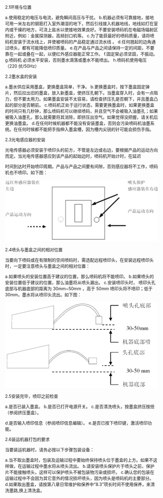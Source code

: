 2.1环境与位置

a.使用稳定的电压与电流，避免瞬间高压与干扰。
b.机器必须有可靠接地，接地可用一米左右的钢筋打入室外潮湿的地下，然后引线接入机器地线，地线如打在室内或干燥的地方，可浇上盐水以使接地效果良好。不要安装喷码机在电磁场辐射区附近，例如：金属探测器，高频封口机等。
c.为了能获最好的喷码质量，请将喷码机安装于流水线上，并使被喷码的产品稳定通过流水线 。
d.任何翘起的边角通过喷头，都有可能降低喷印质量。
e.在产品与产品之间请保持一定的间距，不要靠在一起或叠在一起，以便红外感应器能正常工作。
f.固定架必须坚固，不振动。
g.喷码机 必须水平安装，否则墨水滴落或墨水不能喷出。
h.喷码机使用电压（220 伏/50Hz）

2.2墨水盒的安装

a.墨水供应采用墨盒，更换墨盒简单，干净。
b.更换墨盒时，按下墨盒固定弹片，然后拉出旧的墨盒，放入新墨盒，使挤压孔朝下。当墨盒穿入时，会有一点阻力，但不要太用力。如果墨盒安装不太容易，请检查挤压孔是否朝下，并且墨盒凸起的部分是否朝前。
c.喷码机正处于运行状态，需要更换墨盒时，如果更换墨盒的时间只有几秒钟，那么喷码机可以继续喷码，并且空气不会被吸入油墨孔；如果被吸入油墨孔，那么就需要将其消除，即挤压出空气。如果觉得没把握，请关机后更换油墨盒。
d.在任何时候机器都不能没有安装墨盒，否则会污染喷码机油墨系统。在任何时候都不能把手指伸入墨盒槽，因为槽内尖锐的针可能会损伤手指。

2.3光电感应器的安装

光电传感器必须安装于喷印头的前方，不管是左边或右边，要根据产品的运动方向而定。当光电传感器感应到该产品的起始边时，喷码机开始计时，在延迟


时间到达时开始喷印周期。产品与产品之间要有间隙，否则感应器将不工作，喷码机也不喷印。如下图：

![](/assets/TIM截图20190430123355.png)



2.4喷头与墨盒之间的相对位置

当要向下喷码或在有限制的空间喷码时，需选配远程喷印头，在安装远程喷印头时，一定要注意喷头与墨盒之间的相对位置：

a.如果喷头的安装位置高于建议的位置，那么喷码机将不能喷印。
b.如果喷头的安装位置低于建议的位置，那么油墨将从喷头漏出。
c.安装喷印头时， 喷印头孔底部与机器底部的距离为 30mm~50mm ，高于
50mm 喷印头将不喷印；低于 30mm，墨水将从喷印头流出。如下图：

![](/assets/TIM截图20190430123243.png)

2.5安装完毕，喷印之前检查

a.是否已装入墨盒。
b.是否已打开电源开关。
c.是否清洗喷头，按墨盒挤压按扭（参阅挤压墨盒）。


d.是否输入喷印信息（参阅喷印信息编辑）。
e.是否已按下喷印键，激活喷印功能。

2.6装运机器打包的要求

当要装运机器时，请务必按以下步骤包装设备：

a.当不取出墨盒时，包装及运输过程中要始终保持喷头位于墨盒的上方。如果不这样做，在运输过程中墨水将从喷头流出。
b.请安装喷头保护片于喷头之前，保护片不能接触喷头，这样可以保护喷头不被包装物污染或损坏。
c.确认您的包装在运输过程中不会因为其它意外的情况损坏喷头，因为喷头是喷码机的主要部分。
d.如果取出墨盒，请按第八章日常维护和保养中“8.3”项长时间不使用保养，来清洗墨路,换上清洗盒。